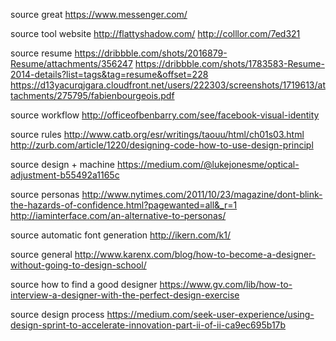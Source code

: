 
source great
  https://www.messenger.com/

source tool website
  http://flattyshadow.com/
  http://colllor.com/7ed321

source resume
  https://dribbble.com/shots/2016879-Resume/attachments/356247
  https://dribbble.com/shots/1783583-Resume-2014-details?list=tags&tag=resume&offset=228
  https://d13yacurqjgara.cloudfront.net/users/222303/screenshots/1719613/attachments/275795/fabienbourgeois.pdf

source workflow
  http://officeofbenbarry.com/see/facebook-visual-identity

source rules
  http://www.catb.org/esr/writings/taouu/html/ch01s03.html
  http://zurb.com/article/1220/designing-code-how-to-use-design-principl

source design + machine
  https://medium.com/@lukejonesme/optical-adjustment-b55492a1165c

source personas
  http://www.nytimes.com/2011/10/23/magazine/dont-blink-the-hazards-of-confidence.html?pagewanted=all&_r=1
  http://iaminterface.com/an-alternative-to-personas/

source automatic font generation
  http://ikern.com/k1/

source general
  http://www.karenx.com/blog/how-to-become-a-designer-without-going-to-design-school/

source how to find a good designer
  https://www.gv.com/lib/how-to-interview-a-designer-with-the-perfect-design-exercise

source design process
  https://medium.com/seek-user-experience/using-design-sprint-to-accelerate-innovation-part-ii-of-ii-ca9ec695b17b
